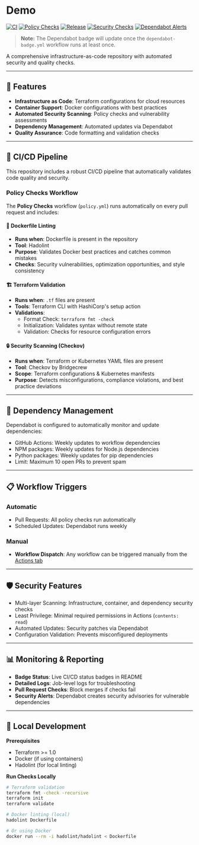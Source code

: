# Demo

[![CI](https://github.com/Adi-Czobel/Demo/actions/workflows/ci.yml/badge.svg)](https://github.com/Adi-Czobel/Demo/actions/workflows/ci.yml)
[![Policy Checks](https://github.com/Adi-Czobel/Demo/actions/workflows/policy.yml/badge.svg)](https://github.com/Adi-Czobel/Demo/actions/workflows/policy.yml)
[![Release](https://github.com/Adi-Czobel/Demo/actions/workflows/release.yml/badge.svg)](https://github.com/Adi-Czobel/Demo/actions/workflows/release.yml)
[![Security Checks](https://github.com/Adi-Czobel/Demo/actions/workflows/security.yml/badge.svg)](https://github.com/Adi-Czobel/Demo/actions/workflows/security.yml)
[![Dependabot Alerts](https://img.shields.io/endpoint?url=https://raw.githubusercontent.com/Adi-Czobel/Demo/badges/dependabot.json)](https://github.com/Adi-Czobel/Demo/security/dependabot)

> **Note:** The Dependabot badge will update once the `dependabot-badge.yml` workflow runs at least once.

A comprehensive infrastructure-as-code repository with automated security and quality checks.

---

## 🔧 Features

- **Infrastructure as Code**: Terraform configurations for cloud resources  
- **Container Support**: Docker configurations with best practices  
- **Automated Security Scanning**: Policy checks and vulnerability assessments  
- **Dependency Management**: Automated updates via Dependabot  
- **Quality Assurance**: Code formatting and validation checks  

---

## 🚀 CI/CD Pipeline

This repository includes a robust CI/CD pipeline that automatically validates code quality and security.

### **Policy Checks Workflow**
The **Policy Checks** workflow (`policy.yml`) runs automatically on every pull request and includes:

#### 🐳 Dockerfile Linting  
- **Runs when**: Dockerfile is present in the repository  
- **Tool**: Hadolint  
- **Purpose**: Validates Docker best practices and catches common mistakes  
- **Checks**: Security vulnerabilities, optimization opportunities, and style consistency  

#### 🏗️ Terraform Validation  
- **Runs when**: `.tf` files are present  
- **Tools**: Terraform CLI with HashiCorp's setup action  
- **Validations**:  
  - Format Check: `terraform fmt -check`  
  - Initialization: Validates syntax without remote state  
  - Validation: Checks for resource configuration errors  

#### 🔒 Security Scanning (Checkov)  
- **Runs when**: Terraform or Kubernetes YAML files are present  
- **Tool**: Checkov by Bridgecrew  
- **Scope**: Terraform configurations & Kubernetes manifests  
- **Purpose**: Detects misconfigurations, compliance violations, and best practice deviations  

---

## 🤖 Dependency Management

Dependabot is configured to automatically monitor and update dependencies:  
- GitHub Actions: Weekly updates to workflow dependencies  
- NPM packages: Weekly updates for Node.js dependencies  
- Python packages: Weekly updates for pip dependencies  
- Limit: Maximum 10 open PRs to prevent spam  

---

## 📋 Workflow Triggers

### Automatic  
- Pull Requests: All policy checks run automatically  
- Scheduled Updates: Dependabot runs weekly  

### Manual  
- **Workflow Dispatch**: Any workflow can be triggered manually from the [Actions tab](https://github.com/Adi-Czobel/Demo/actions)  

---

## 🛡️ Security Features

- Multi-layer Scanning: Infrastructure, container, and dependency security checks  
- Least Privilege: Minimal required permissions in Actions (`contents: read`)  
- Automated Updates: Security patches via Dependabot  
- Configuration Validation: Prevents misconfigured deployments  

---

## 📊 Monitoring & Reporting

- **Badge Status**: Live CI/CD status badges in README  
- **Detailed Logs**: Job-level logs for troubleshooting  
- **Pull Request Checks**: Block merges if checks fail  
- **Security Alerts**: Dependabot creates security advisories for vulnerable dependencies  

---

## 🔧 Local Development

**Prerequisites**  
- Terraform >= 1.0  
- Docker (if using containers)  
- Hadolint (for local linting)  

**Run Checks Locally**  
```bash
# Terraform validation
terraform fmt -check -recursive
terraform init
terraform validate

# Docker linting (local)
hadolint Dockerfile

# Or using Docker
docker run --rm -i hadolint/hadolint < Dockerfile
